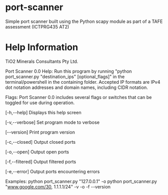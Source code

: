 # port-scanner
Simple port scanner built using the Python scapy module as part of a TAFE assessment (ICTPRG435 AT2)

# Help Information
TiO2 Minerals Consultants Pty Ltd.

Port Scanner 0.0 Help:
Run this program by running "python port_scanner.py "destination_ips" [optional_flags]" in the terminal/powershell in the containing folder.
Accepted IP formats are IPv4 dot notation addresses and domain names, including CIDR notation.

Flags:
Port Scanner 0.0 includes several flags or switches that can be toggled for use during operation.

[-h,--help]
Displays this help screen

[-v,--verbose]
Set program mode to verbose

[--version]
Print program version

[-c,--closed]
Output closed ports

[-o,--open]
Output open ports

[-f,--filtered]
Output filtered ports

[-e,--error]
Output ports encountering errors

Examples:
    python port_scanner.py "127.0.0.1" -o
    python port_scanner.py "www.google.com/30, 1.1.1.1/24" -v -o -f --version
